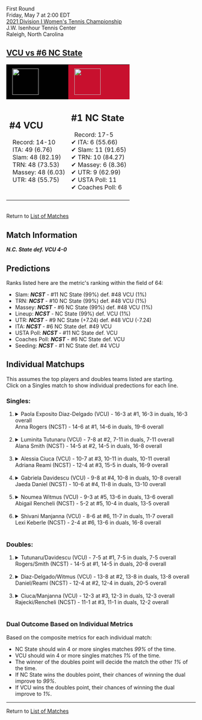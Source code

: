 First Round  
Friday, May 7 at 2:00 EDT  
[2021 Division I Women's Tennis Championship](../index.md)  
J.W. Isenhour Tennis Center  
Raleigh, North Carolina  
## [VCU vs #6 NC State](https://www.ncaa.com/game/5833670)  

<table><tr style="background-color: #d9d9d9 !important"><td style="background-color: #010101 !important"><img src="https://www.ncaa.com/sites/default/files/images/logos/schools/v/vcu.70.png" width="70" height="70" style="padding: 8px;" /></td><td style="background-color: #C8102E !important"><img src="https://www.ncaa.com/sites/default/files/images/logos/schools/n/north-carolina-st.70.png" width="70" height="70" style="padding: 8px;" /></td></tr><tr>
<td>  

<h2>#4 VCU</h2>  
&nbsp; Record: 14-10<br>  
&nbsp; ITA: 49 (6.76)<br>  
&nbsp; Slam: 48 (82.19)<br>  
&nbsp; TRN: 48 (73.53)<br>  
&nbsp; Massey: 48 (6.03)<br>  
&nbsp; UTR: 48 (55.75)<br>  
<br>  

</td>
<td>  

<h2>#1 NC State</h2>  
&nbsp; Record: 17-5<br>  
&#10004; ITA: 6 (55.66)<br>  
&#10004; Slam: 11 (91.65)<br>  
&#10004; TRN: 10 (84.27)<br>  
&#10004; Massey: 6 (8.36)<br>  
&#10004; UTR: 9 (62.99)<br>  
&#10004; USTA Poll: 11<br>  
&#10004; Coaches Poll: 6<br>  
<br>  

</td>
</tr></table>  


<br>Return to [List of Matches](../index.md)  

## Match Information  
***N.C. State def. VCU 4-0***  

## Predictions  

Ranks listed here are the metric's ranking within the field of 64:  
- Slam: ***NCST*** - #11 NC State (99%) def. #48 VCU (1%)  
- TRN: ***NCST*** - #10 NC State (99%) def. #48 VCU (1%)  
- Massey: ***NCST*** - #6 NC State (99%) def. #48 VCU (1%)  
- Lineup: ***NCST*** - NC State (99%) def. VCU (1%)  
- UTR: ***NCST*** - #9 NC State (+7.24) def. #48 VCU (-7.24)  
- ITA: ***NCST*** - #6 NC State def. #49 VCU  
- USTA Poll: ***NCST*** - #11 NC State def. VCU  
- Coaches Poll: ***NCST*** - #6 NC State def. VCU  
- Seeding: ***NCST*** - #1 NC State def. #4 VCU  

## Individual Matchups  
This assumes the top players and doubles teams listed are starting.  
Click on a Singles match to show individual predections for each line.  

### Singles:  

<ol>
<li><details>
<summary markdown="span">Paola Exposito Diaz-Delgado (VCU) - 16-3 at #1, 16-3 in duals, 16-3 overall<br>Anna Rogers (NCST) - 14-6 at #1, 14-6 in duals, 19-6 overall</summary>
<h4>Predictions</h4><ul>
<li>Composite: <b><i>NCST</i></b> - Rogers (84%) def. Diaz-Delgado (16%)</li>  
<li>Slam: <b><i>NCST</i></b> - Rogers (85%) def. Diaz-Delgado (15%)</li>  
<li>TRN: <b><i>NCST</i></b> - Rogers (81%) def. Diaz-Delgado (19%)</li>  
<li>Massey: <b><i>VCU</i></b> - Diaz-Delgado (NaN%) def. Rogers (NaN%)</li>  
<li>UTR: <b><i>NCST</i></b> - Rogers (85%) def. Diaz-Delgado (15%)</li>  
<li>ITA: <b><i>NCST</i></b> - Rogers (48.19) def. Diaz-Delgado (5.71)</li>  
</ul>
</details>&nbsp;</li>
<li><details>
<summary markdown="span">Luminita Tutunaru (VCU) - 7-8 at #2, 7-11 in duals, 7-11 overall<br>Alana Smith (NCST) - 14-5 at #2, 14-5 in duals, 16-8 overall</summary>
<h4>Predictions</h4><ul>
<li>Composite: <b><i>NCST</i></b> - Smith (97%) def. Tutunaru (3%)</li>  
<li>Slam: <b><i>NCST</i></b> - Smith (96%) def. Tutunaru (4%)</li>  
<li>TRN: <b><i>NCST</i></b> - Smith (98%) def. Tutunaru (2%)</li>  
<li>Massey: <b><i>VCU</i></b> - Tutunaru (NaN%) def. Smith (NaN%)</li>  
<li>UTR: <b><i>NCST</i></b> - Smith (97%) def. Tutunaru (3%)</li>  
<li>ITA: <b><i>NCST</i></b> - Smith (22.32) def. Tutunaru (1.60)</li>  
</ul>
</details>&nbsp;</li>
<li><details>
<summary markdown="span">Alessia Ciuca (VCU) - 10-7 at #3, 10-11 in duals, 10-11 overall<br>Adriana Reami (NCST) - 12-4 at #3, 15-5 in duals, 16-9 overall</summary>
<h4>Predictions</h4><ul>
<li>Composite: <b><i>NCST</i></b> - Reami (96%) def. Ciuca (4%)</li>  
<li>Slam: <b><i>NCST</i></b> - Reami (96%) def. Ciuca (4%)</li>  
<li>TRN: <b><i>NCST</i></b> - Reami (97%) def. Ciuca (3%)</li>  
<li>Massey: <b><i>VCU</i></b> - Ciuca (NaN%) def. Reami (NaN%)</li>  
<li>UTR: <b><i>NCST</i></b> - Reami (97%) def. Ciuca (3%)</li>  
<li>ITA: <b><i>NCST</i></b> - Reami (4.00) def. Ciuca (1.68)</li>  
</ul>
</details>&nbsp;</li>
<li><details>
<summary markdown="span">Gabriela Davidescu (VCU) - 9-8 at #4, 10-8 in duals, 10-8 overall<br>Jaeda Daniel (NCST) - 10-6 at #4, 11-8 in duals, 13-10 overall</summary>
<h4>Predictions</h4><ul>
<li>Composite: <b><i>NCST</i></b> - Daniel (95%) def. Davidescu (5%)</li>  
<li>Slam: <b><i>NCST</i></b> - Daniel (96%) def. Davidescu (4%)</li>  
<li>TRN: <b><i>NCST</i></b> - Daniel (95%) def. Davidescu (5%)</li>  
<li>Massey: <b><i>VCU</i></b> - Davidescu (NaN%) def. Daniel (NaN%)</li>  
<li>UTR: <b><i>NCST</i></b> - Daniel (96%) def. Davidescu (4%)</li>  
<li>ITA: <b><i>NCST</i></b> - Daniel (1.87) def. Davidescu (1.64)</li>  
</ul>
</details>&nbsp;</li>
<li><details>
<summary markdown="span">Noumea Witmus (VCU) - 9-3 at #5, 13-6 in duals, 13-6 overall<br>Abigail Rencheli (NCST) - 5-2 at #5, 10-4 in duals, 13-5 overall</summary>
<h4>Predictions</h4><ul>
<li>Composite: <b><i>NCST</i></b> - Rencheli (94%) def. Witmus (6%)</li>  
<li>Slam: <b><i>NCST</i></b> - Rencheli (95%) def. Witmus (5%)</li>  
<li>TRN: <b><i>NCST</i></b> - Rencheli (97%) def. Witmus (3%)</li>  
<li>Massey: <b><i>VCU</i></b> - Witmus (NaN%) def. Rencheli (NaN%)</li>  
<li>UTR: <b><i>NCST</i></b> - Rencheli (96%) def. Witmus (4%)</li>  
<li>ITA: <b><i>NCST</i></b> - Rencheli (7.12) def. Witmus (2.03)</li>  
</ul>
</details>&nbsp;</li>
<li><details>
<summary markdown="span">Shivani Manjanna (VCU) - 8-6 at #6, 11-7 in duals, 11-7 overall<br>Lexi Keberle (NCST) - 2-4 at #6, 13-6 in duals, 16-8 overall</summary>
<h4>Predictions</h4><ul>
<li>Composite: <b><i>NCST</i></b> - Keberle (96%) def. Manjanna (4%)</li>  
<li>Slam: <b><i>NCST</i></b> - Keberle (97%) def. Manjanna (3%)</li>  
<li>TRN: <b><i>NCST</i></b> - Keberle (98%) def. Manjanna (2%)</li>  
<li>Massey: <b><i>VCU</i></b> - Manjanna (NaN%) def. Keberle (NaN%)</li>  
<li>UTR: <b><i>NCST</i></b> - Keberle (96%) def. Manjanna (4%)</li>  
<li>ITA: <b><i>VCU</i></b> - Manjanna (1.77) def. Keberle (1.71)</li>  
</ul>
</details>&nbsp;</li>
</ol>

### Doubles:  

<ol>
<li><details>
<summary markdown="span">Tutunaru/Davidescu (VCU) - 7-5 at #1, 7-5 in duals, 7-5 overall<br>Rogers/Smith (NCST) - 14-5 at #1, 14-5 in duals, 20-8 overall</summary>
<br>Sorry, we don't have any metrics for this match
</details>&nbsp;</li>
<li><details>
<summary markdown="span">Diaz-Delgado/Witmus (VCU) - 13-8 at #2, 13-8 in duals, 13-8 overall<br>Daniel/Reami (NCST) - 12-4 at #2, 12-4 in duals, 20-5 overall</summary>
<br>Sorry, we don't have any metrics for this match
</details>&nbsp;</li>
<li><details>
<summary markdown="span">Ciuca/Manjanna (VCU) - 12-3 at #3, 12-3 in duals, 12-3 overall<br>Rajecki/Rencheli (NCST) - 11-1 at #3, 11-1 in duals, 12-2 overall</summary>
<br>Sorry, we don't have any metrics for this match
</details>&nbsp;</li>
</ol>

### Dual Outcome Based on Individual Metrics  
  
Based on the composite metrics for each individual match:  
- NC State should win 4 or more singles matches _99%_ of the time.  
- VCU should win 4 or more singles matches _1%_ of the time.  
- The winner of the doubles point will decide the match the other _1%_ of the time.  
- If NC State wins the doubles point, their chances of winning the dual improve to _99%_.  
- If VCU wins the doubles point, their chances of winning the dual improve to _1%_.  
  
------

Return to [List of Matches](../index.md)  
